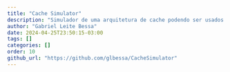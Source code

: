 ```yaml
---
title: "Cache Simulator"
description: "Simulador de uma arquitetura de cache podendo ser usados vários níveis e diferentes algoritmos."
author: "Gabriel Leite Bessa"
date: 2024-04-25T23:50:15-03:00
tags: []
categories: []
order: 10
github_url: "https://github.com/glbessa/CacheSimulator"
---
```


